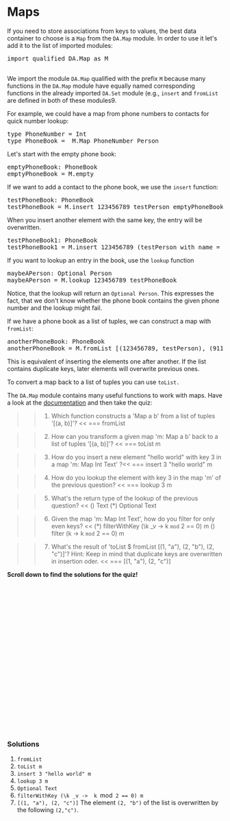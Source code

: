 # Maps

If you need to store associations from keys to values, the best data container to choose is a `Map`
from the `DA.Map` module. In order to use it let's add it to the list of imported modules:

<pre class="file" data-target="clipboard">
import qualified DA.Map as M

</pre>

We import the module `DA.Map` qualified with the prefix `M` because many
functions in the `DA.Map` module have equally named corresponding functions in the already
imported `DA.Set` module (e.g., `insert` and `fromList` are defined in both of these modules9.

For example, we could have a map from phone numbers to contacts for
quick number lookup:

<pre class="file" data-filename="daml/AddressBook.daml" data-target="append">
type PhoneNumber = Int
type PhoneBook =  M.Map PhoneNumber Person
</pre>

Let's start with the empty phone book:
<pre class="file" data-filename="daml/AddressBook.daml" data-target="append">
emptyPhoneBook: PhoneBook
emptyPhoneBook = M.empty
</pre>

If we want to add a contact to the phone book, we use the `insert` function:

<pre class="file" data-filename="daml/AddressBook.daml" data-target="append">
testPhoneBook: PhoneBook
testPhoneBook = M.insert 123456789 testPerson emptyPhoneBook
</pre>

When you insert another element with the same key, the entry will be overwritten.

<pre class="file" data-filename="daml/AddressBook.daml" data-target="append">
testPhoneBook1: PhoneBook
testPhoneBook1 = M.insert 123456789 (testPerson with name = "police") testPhoneBook
</pre>

If you want to lookup an entry in the book, use the `lookup` function
<pre class="file" data-filename="daml/AddressBook.daml" data-target="append">
maybeAPerson: Optional Person
maybeAPerson = M.lookup 123456789 testPhoneBook
</pre>

Notice, that the lookup will return an `Optional Person`. This expresses the fact, that we don't
know whether the phone book contains the given phone number and the lookup might fail.

If we have a phone book as a list of tuples, we can construct a map with `fromList`:

<pre class="file" data-filename="daml/AddressBook.daml" data-target="append">
anotherPhoneBook: PhoneBook
anotherPhoneBook = M.fromList [(123456789, testPerson), (911, testPerson with name="police")]
</pre>

This is equivalent of inserting the elements one after another. If the list contains duplicate keys,
later elements will overwrite previous ones.

To convert a map back to a list of tuples you can use `toList.`

The `DA.Map` module contains many useful functions to work with maps. Have a look at the
[documentation](https://docs.daml.com/daml/stdlib/DA-Map.html) and then take the quiz:

>> 1) Which function constructs a 'Map a b' from a list of tuples '[(a, b)]'? <<
=== fromList

>> 2) How can you transform a given map 'm: Map a b' back to a list of tuples '[(a, b)]'? <<
=== toList m

>> 3) How do you insert a new element "hello world" with key 3 in a map 'm: Map Int Text' ?<<
=== insert 3 "hello world" m

>> 4) How do you lookup the element with key 3 in the map 'm' of the previous question? <<
=== lookup 3 m

>> 5) What's the return type of the lookup of the previous question? <<
() Text
(*) Optional Text

>> 6) Given the map 'm: Map Int Text', how do you filter for only even keys? <<
(*) filterWithKey (\k _v ->  k `mod` 2 == 0) m
() filter (k -> k `mod` 2 == 0) m

>> 7) What's the result of 'toList $ fromList [(1, "a"), (2, "b"), (2, "c")]'? Hint: Keep in mind that duplicate keys are overwritten in insertion oder. <<
=== [(1, "a"), (2, "c")]

**Scroll down to find the solutions for the quiz!**

<br/>
<br/>
<br/>
<br/>
<br/>
<br/>
<br/>
<br/>
<br/>
<br/>
<br/>
<br/>
<br/>
<br/>
<br/>
<br/>
<br/>
<br/>
<br/>
<br/>

### Solutions

1. `fromList`
1. `toList m`
1. `insert 3 "hello world" m`
1. `lookup 3 m`
1. `Optional Text`
1. `filterWithKey (\k _v ->  k `mod` 2 == 0) m`
1. `[(1, "a"), (2, "c")]` The element `(2, "b")` of the list is overwritten by the following `(2,"c")`.
